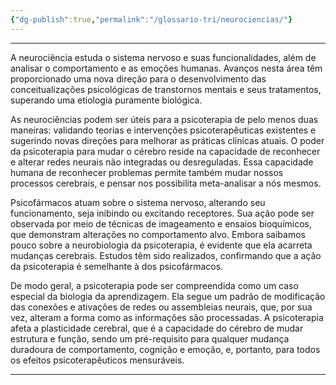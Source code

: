```yaml
---
{"dg-publish":true,"permalink":"/glossario-tri/neurociencias/"}
---
```


---

A neurociência estuda o sistema nervoso e suas funcionalidades, além de analisar o comportamento e as emoções humanas. Avanços nesta área têm proporcionado uma nova direção para o desenvolvimento das conceitualizações psicológicas de transtornos mentais e seus tratamentos, superando uma etiologia puramente biológica.

As neurociências podem ser úteis para a psicoterapia de pelo menos duas maneiras: validando teorias e intervenções psicoterapêuticas existentes e sugerindo novas direções para melhorar as práticas clínicas atuais. O poder da psicoterapia para mudar o cérebro reside na capacidade de reconhecer e alterar redes neurais não integradas ou desreguladas. Essa capacidade humana de reconhecer problemas permite também mudar nossos processos cerebrais, e pensar nos possibilita meta-analisar a nós mesmos.

Psicofármacos atuam sobre o sistema nervoso, alterando seu funcionamento, seja inibindo ou excitando receptores. Sua ação pode ser observada por meio de técnicas de imageamento e ensaios bioquímicos, que demonstram alterações no comportamento alvo. Embora saibamos pouco sobre a neurobiologia da psicoterapia, é evidente que ela acarreta mudanças cerebrais. Estudos têm sido realizados, confirmando que a ação da psicoterapia é semelhante à dos psicofármacos.

De modo geral, a psicoterapia pode ser compreendida como um caso especial da biologia da aprendizagem. Ela segue um padrão de modificação das conexões e ativações de redes ou assembleias neurais, que, por sua vez, alteram a forma como as informações são processadas. A psicoterapia afeta a plasticidade cerebral, que é a capacidade do cérebro de mudar estrutura e função, sendo um pré-requisito para qualquer mudança duradoura de comportamento, cognição e emoção, e, portanto, para todos os efeitos psicoterapêuticos mensuráveis.


----



